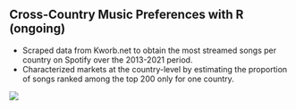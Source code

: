 ## Cross-Country Music Preferences with R (ongoing)
- Scraped data from Kworb.net to obtain the most streamed songs per country on Spotify over the 2013-2021 period.
- Characterized markets at the country-level by estimating the proportion of songs ranked among the top 200 only for one country.

![](https://github.com/gtorresmq/spotifydata/blob/main/images/Rplot.png)
